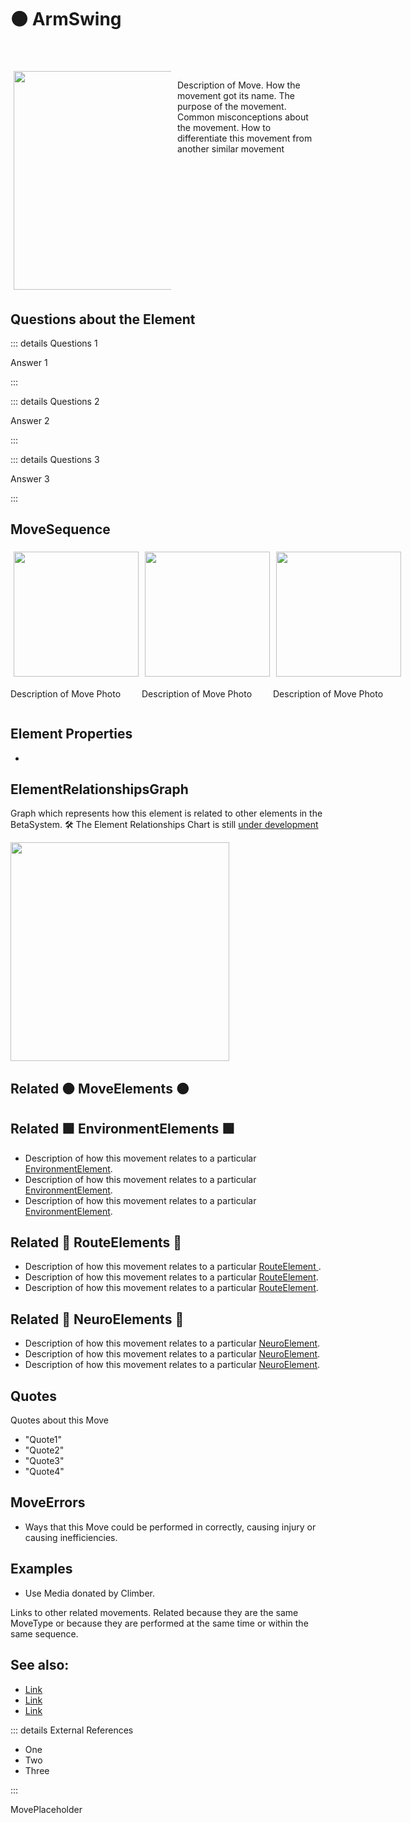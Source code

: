 # 🟠 <move>ArmSwing</move>


<div style="display: flex; width: %100; margin-top: 50px;">
    <div style="margin: 5px; width: 50%">
        <img height="350" width="350" src="/MoveImage.png"/>
    </div>
    <div style="margin: 5px; width: 50%">
                <p >Description of <move>Move</move>. How the <move>movement</move> got its name. The purpose of the <move>movement</move>. Common misconceptions about the <move>movement</move>. How to differentiate this <move>movement</move> from another similar <move>movement</move></p>
    </div>
</div>

## Questions about the Element

::: details Questions 1

Answer 1

:::

::: details Questions 2

Answer 2

:::

::: details Questions 3

Answer 3

:::

## MoveSequence

<div style="display: flex">
    <div>
        <img style="margin: 5px" height="200" width="200" src="/MoveImage.png"/>
        <p>Description of <move>Move</move> Photo</p>
    </div>
    <div>
        <img style="margin: 5px" height="200" width="200" src="/MoveImage.png"/>
        <p>Description of <move>Move</move> Photo</p>
    </div>
    <div>
        <img style="margin: 5px" height="200" width="200" src="/MoveImage.png"/>
        <p>Description of <move>Move</move> Photo</p>
    </div>
    
    
</div>

## Element Properties

- 


## ElementRelationshipsGraph

Graph which represents how this element is related to other elements in the BetaSystem.
🛠 The Element Relationships Chart is still [under development](/development/ElementRelationshipDiagram)

<img height="350" width="350" src="/DirectedGraph_UndirectedGraph.png"/>

## Related 🟠 <move>MoveElements</move> 🟠

## Related 🟩 <envi>EnvironmentElements</envi>  🟩
- Description of how this movement relates to a particular [<envi>EnvironmentElement</envi>](/reference/Environment/EnvironmentOverview).
- Description of how this movement relates to a particular [<envi>EnvironmentElement</envi>](/reference/Environment/EnvironmentOverview).
- Description of how this movement relates to a particular [<envi>EnvironmentElement</envi>](/reference/Environment/EnvironmentOverview).
## Related 🔺 <route>RouteElements</route> 🔺
- Description of how this movement relates to a particular [<route>RouteElement </route>](/reference/Route/RouteOverview).
- Description of how this movement relates to a particular [<route>RouteElement</route>](/reference/Route/RouteOverview).
- Description of how this movement relates to a particular [<route>RouteElement</route>](/reference/Route/RouteOverview).

## Related 💜 <neuro>NeuroElements</neuro> 💜
- Description of how this movement relates to a particular [<neuro>NeuroElement</neuro>](/reference/Neuro/NeuroOverview).
- Description of how this movement relates to a particular [<neuro>NeuroElement</neuro>](/reference/Neuro/NeuroOverview).
- Description of how this movement relates to a particular [<neuro>NeuroElement</neuro>](/reference/Neuro/NeuroOverview).

## Quotes

Quotes about this Move

- "Quote1"
- "Quote2"
- "Quote3"
- "Quote4"

## <move>MoveErrors</move>

- Ways that this Move could be performed in correctly, causing injury or causing inefficiencies.

## Examples

- Use Media donated by Climber. 



Links to other related movements. Related because they are the same MoveType or because they are performed at the same time or within the same sequence. 

## See also:

- [Link]()
- [Link]()
- [Link]()

::: details External References

- One
- Two
- Three

:::

MovePlaceholder
